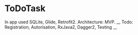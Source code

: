 # ToDoTask

In app used SQLite, Glide, Retrofit2. Architecture: MVP. __
Todo: Registration, Autorisation, RxJava2, Dagger2, Testing __
